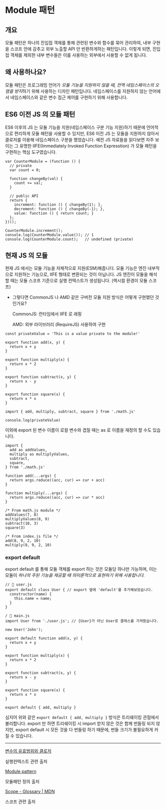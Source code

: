 # Module 패턴

## 개요

 모듈 패턴은 하나의 진입접 객체를 통해 관련된 변수와 함수를 묶어 관리하여, 내부 구현을 스코프 안에 감추고 외부 노출할 API 만 반환하게하는 패턴입니다. 이렇게 되면, 진입접 객체를 제외한 내부 변수들은 이를 사용하는 외부에서 사용할 수 없게 됩니다.

## 왜 사용하나요?

 모듈 패턴은 프로그래밍 언어가 *모듈 기능을 지원하지 않을 때, 전역 네임스페이스의 오염을 방지*하기 위해 사용하는 디자인 패턴입니다. 네임스페이스를 지원하지 않는 언어에서 네임스페이스와 같은 변수 접근 제어를 구현하기 위해 사용합니다.

## ES6 이전 JS 의 모듈 패턴

 ES6 이후의 JS 는 모듈 기능을 지원(네임스페이스 구분 기능 지원)하기 때문에 언어적으로 편리하게 모듈 패턴을 사용할 수 있지만, ES6 이전 JS 는 모듈을 지원하지 않아서 클로저를 이용해 네임스페이스 구분을 했었습니다. 예전 JS 자료들을 읽다보면 자주 보이는 그 유명한 IIFE(Immediately Invoked Function Expresstion) 가 모듈 패턴을 구현하는 핵심 도구였습니다.

```tsx
var CounterModule = (function () {
  // private
  var count = 0;

  function changeBy(val) {
    count += val;
  }

  // public API
  return {
    increment: function () { changeBy(1); },
    decrement: function () { changeBy(-1); },
    value: function () { return count; }
  };
})();

CounterModule.increment();
console.log(CounterModule.value()); // 1
console.log(CounterModule.count);   // undefined (private)
```

## 현재 JS 의 모듈

 현재 JS 에서는 모듈 기능을 자체적으로 지원(ESM)해줍니다. 모듈 기능은 엔진 내부적으로 지원하는 기능으로, IIFE 형태로 변환되는 것이 아닙니다. JS 엔진이 모듈을 해석할 때는 모듈 스코프 기준으로 실행 컨텍스트가 생성됩니다. (렉시컬 환경이 모듈 스코프)

- 그렇다면 CommonJS 나 AMD 같은 구버전 모듈 지원 방식은 어떻게 구현했던 것 인가요?
    
    CommonJS: 런타임에서 IIFE 로 래핑
    
    AMD: 외부 라이브러리 (RequireJS) 사용하여 구현
    

```tsx
const privateValue = 'This is a value private to the module!'

export function add(x, y) {
  return x + y
}

export function multiply(x) {
  return x * 2
}

export function subtract(x, y) {
  return x - y
}

export function square(x) {
  return x * x
}
```

```tsx
import { add, multiply, subtract, square } from './math.js'

console.log(privateValue)
```

이외에 export 된 변수 이름이 로컬 변수와 겹칠 때는 as 로 이름을 재정의 할 수도 있습니다.

```tsx
import {
  add as addValues,
  multiply as multiplyValues,
  subtract,
  square,
} from './math.js'

function add(...args) {
  return args.reduce((acc, cur) => cur + acc)
}

function multiply(...args) {
  return args.reduce((acc, cur) => cur * acc)
}

/* From math.js module */
addValues(7, 8)
multiplyValues(8, 9)
subtract(10, 3)
square(3)

/* From index.js file */
add(8, 9, 2, 10)
multiply(8, 9, 2, 10)
```

### export default

 export default 를 통해 모듈 객체를 export 하는 것은 모듈당 하나만 가능하며, 이는 모듈이 *하나의 주된 기능을 제공할 때 의미론적으로 표현하기 위해 사용합니다.* 

```tsx
// 📁 user.js
export default class User { // export 옆에 'default'를 추가해보았습니다.
  constructor(name) {
    this.name = name;
  }
}
```

```tsx
/ 📁 main.js
import User from './user.js'; // {User}가 아닌 User로 클래스를 가져왔습니다.

new User('John');
```

```tsx
export default function add(x, y) {
  return x + y
}

export function multiply(x) {
  return x * 2
}

export function subtract(x, y) {
  return x - y
}

export function square(x) {
  return x * x
}
```

```tsx
export default { add, multiply }
```

 심지어 위와 같은 `export default { add, multiply }` 방식은 트리쉐이킹 관점에서 불리합니다. export 만 하면 트리쉐이킹 시 import 받지 않은 것은 함께 번들링 되지 않지만, export default 시 모든 것을 다 번들링 하기 때문에, 번들 크기가 불필요하게 커질 수 있습니다.

---

[변수의 유효범위와 클로저](https://ko.javascript.info/closure)

실행컨텍스트 관련 출처

[Module pattern](https://en.wikipedia.org/wiki/Module_pattern)

모듈패턴 정의 출처

[Scope - Glossary | MDN](https://developer.mozilla.org/en-US/docs/Glossary/Scope)

스코프 관련 출처